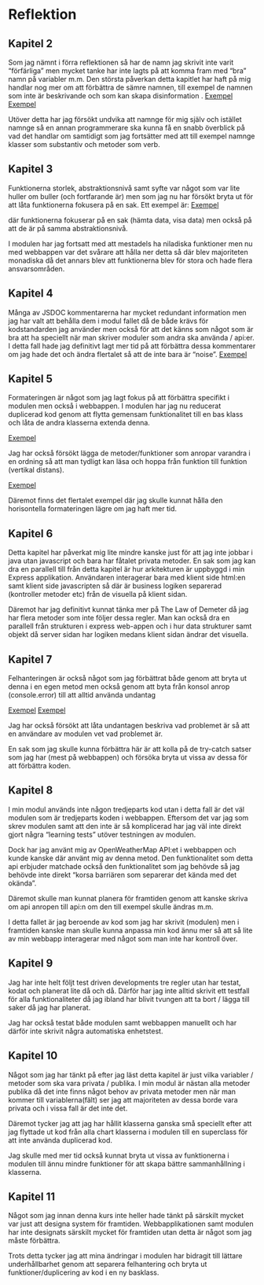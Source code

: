# Reflektion

## Kapitel 2

Som jag nämnt i förra reflektionen så har de namn jag skrivit inte varit “förfärliga” men mycket tanke har inte lagts på att komma fram med “bra” namn på variabler m.m. Den största påverkan detta kapitlet har haft på mig handlar nog mer om att förbättra de sämre namnen, till exempel de namnen som inte är beskrivande och som kan skapa disinformation .
[Exempel](./imgs/1.png)
[Exempel](./imgs/2.png)


Utöver detta har jag försökt undvika att namnge för mig själv och istället namnge så en annan programmerare ska kunna få en snabb överblick på vad det handlar om samtidigt som jag fortsätter med att till exempel namnge klasser som substantiv och metoder som verb.


## Kapitel 3

Funktionerna storlek, abstraktionsnivå samt syfte var något som var lite huller om buller (och fortfarande är) men som jag nu har försökt bryta ut för att låta funktionerna fokusera på en sak. Ett exempel är: 
[Exempel](./imgs/3.png)

där funktionerna fokuserar på en sak (hämta data, visa data) men också på att de är på samma abstraktionsnivå.

I modulen har jag fortsatt med att mestadels ha niladiska funktioner men nu med webbappen var det svårare att hålla ner detta så där blev majoriteten monadiska då det annars blev att funktionerna blev för stora och hade flera ansvarsområden.


## Kapitel 4

Många av JSDOC kommentarerna har mycket redundant information men jag har valt att behålla dem i modul fallet då de både krävs för kodstandarden jag använder men också för att det känns som något som är bra att ha speciellt när man skriver moduler som andra ska använda / api:er. I detta fall hade jag definitivt lagt mer tid på att förbättra dessa kommentarer om jag hade det och ändra flertalet så att de inte bara är “noise”.
[Exempel](./imgs/4.png)

## Kapitel 5

Formateringen är något som jag lagt fokus på att förbättra specifikt i modulen men också i webbappen. I modulen har jag nu reducerat duplicerad kod genom att flytta gemensam funktionalitet till en bas klass och låta de andra klasserna extenda denna.

[Exempel](./imgs/5.png)


Jag har också försökt lägga de metoder/funktioner som anropar varandra i en ordning så att man tydligt kan läsa och hoppa från funktion till funktion (vertikal distans).

[Exempel](./imgs/6.png)


Däremot finns det flertalet exempel där jag skulle kunnat hålla den horisontella formateringen lägre om jag haft mer tid. 


## Kapitel 6

Detta kapitel har påverkat mig lite mindre kanske just för att jag inte jobbar i java utan javascript och bara har fåtalet privata metoder. En sak som jag kan dra en parallell till från detta kapitel är hur arkitekturen är uppbyggd i min Express applikation. Användaren interagerar bara med klient side html:en samt klient side javascripten så där är business logiken separerad (kontroller metoder etc) från de visuella på klient sidan.

Däremot har jag definitivt kunnat tänka mer på The Law of Demeter då jag har flera metoder som inte följer dessa regler. Man kan också dra en parallell från strukturen i express web-appen och i hur data strukturer samt objekt då server sidan har logiken medans klient sidan ändrar det visuella.



## Kapitel 7

Felhanteringen är också något som jag förbättrat både genom att bryta ut denna i en egen metod men också genom att byta från konsol anrop (console.error) till att alltid använda undantag 

[Exempel](./imgs/7.png)
[Exempel](./imgs/8.png)


Jag har också försökt att låta undantagen beskriva vad problemet är så att en användare av modulen vet vad problemet är. 

En sak som jag skulle kunna förbättra här är att kolla på de try-catch satser som jag har (mest på webbappen) och försöka bryta ut vissa av dessa för att förbättra koden.

## Kapitel 8 

I min modul används inte någon tredjeparts kod utan i detta fall är det väl modulen som är tredjeparts koden i webbappen. Eftersom det var jag som skrev modulen samt att den inte är så komplicerad har jag väl inte direkt gjort några “learning tests” utöver testningen av modulen.

Dock har jag använt mig av OpenWeatherMap API:et i webbappen och kunde kanske där använt mig av denna metod.  Den funktionalitet som detta api erbjuder matchade också den funktionalitet som jag behövde så jag behövde inte direkt “korsa barriären som separerar det kända med det okända”.

Däremot skulle man kunnat planera för framtiden genom att kanske skriva om api anropen till api:n  om den till exempel skulle ändras m.m. 


I detta fallet är jag beroende av kod som jag har skrivit (modulen) men i framtiden kanske man skulle kunna anpassa min kod ännu mer så att så lite av min webbapp interagerar med något som man inte har kontroll över.


## Kapitel 9 

Jag har inte helt följt test driven developments tre regler utan har testat, kodat och planerat lite då och då. Därför har jag inte alltid skrivit ett testfall för alla funktionaliteter då jag ibland har blivit tvungen att ta bort / lägga till saker då jag har planerat. 


Jag har också testat både modulen samt webbappen manuellt och har därför inte skrivit några automatiska enhetstest.

## Kapitel 10

Något som jag har tänkt på efter jag läst detta kapitel är just vilka variabler / metoder som ska vara privata / publika. I min modul är nästan alla metoder publika då det inte finns något behov av privata metoder men när man kommer till variablerna(fält) ser jag att majoriteten av dessa borde vara privata och i vissa fall är det inte det.


Däremot tycker jag att jag har hållit klasserna ganska små speciellt efter att jag flyttade ut kod från alla chart klasserna i modulen till en superclass för att inte använda duplicerad kod.

Jag skulle med mer tid också kunnat bryta ut vissa av funktionerna i modulen till ännu mindre funktioner för att skapa bättre sammanhållning i klasserna.



## Kapitel 11

Något som jag innan denna kurs inte heller hade tänkt på särskilt mycket var just att designa system för framtiden. Webbapplikationen samt modulen har inte designats särskilt mycket för framtiden utan detta är något som jag måste förbättra.

Trots detta tycker jag att mina ändringar i modulen har bidragit till lättare underhållbarhet genom att separera felhantering och bryta ut funktioner/duplicering av kod i en ny basklass.


